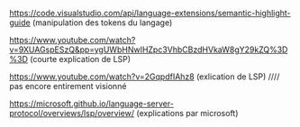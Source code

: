 https://code.visualstudio.com/api/language-extensions/semantic-highlight-guide (manipulation des tokens du langage) 

https://www.youtube.com/watch?v=9XUAGspESzQ&pp=ygUWbHNwIHZpc3VhbCBzdHVkaW8gY29kZQ%3D%3D (courte explication de LSP)

https://www.youtube.com/watch?v=2GqpdfIAhz8 (exlication de LSP) //// pas encore entirement visionné 

https://microsoft.github.io/language-server-protocol/overviews/lsp/overview/ (explications par microsoft) 


